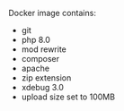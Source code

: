 Docker image contains:
- git
- php 8.0
- mod rewrite
- composer
- apache
- zip extension
- xdebug 3.0
- upload size set to 100MB